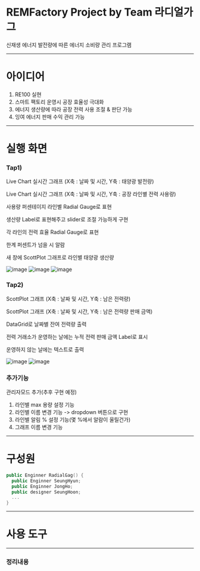 # REMFactory Project by Team 라디얼가그
신재생 에너지 발전량에 따른 에너지 소비량 관리 프로그램


---

# 아이디어

1) RE100 실현
2) 스마트 팩토리 운영시 공장 효율성 극대화
3) 에너지 생산량에 따라 공장 전력 사용 조절 & 판단 가능
4) 잉여 에너지 판매 수익 관리 가능



  





---
# 실행 화면

### Tap1)

Live Chart 실시간 그래프 (X축 : 날짜 및 시간, Y축 : 태양광 발전량)

Live Chart 실시간 그래프 (X축 : 날짜 및 시간, Y축 : 공장 라인별 전력 사용량)

사용량 퍼센테이지 라인별 Radial Gauge로 표현

생산량 Label로 표현해주고 slider로 조절 가능하게 구현

각 라인의 전력 효율 Radial Gauge로 표현

한계 퍼센트가 넘을 시 알람

새 창에 ScottPlot 그래프로 라인별 태양광 생산량 


![image](https://github.com/user-attachments/assets/709adf76-7f54-4667-986f-5ea599361129)
![image](https://github.com/user-attachments/assets/e67f62d0-9768-47ae-9f66-68e37d13c411)
![image](https://github.com/user-attachments/assets/3fd753a2-a019-4325-adba-529dcd354cf9)


### Tap2)

ScottPlot 그래프 (X축 : 날짜 및 시간, Y축 : 남은 전력량)

ScottPlot 그래프 (X축 : 날짜 및 시간, Y축 : 남은 전력량 판매 금액)

DataGrid로 날짜별 잔여 전력량 출력

전력 거래소가 운영하는 날에는 누적 전력 판매 금액 Label로 표시

운영하지 않는 날에는 텍스트로 출력


![image](https://github.com/user-attachments/assets/627c7f6b-c356-497d-8c22-e524668a1923)
![image](https://github.com/user-attachments/assets/45065568-25fb-4cbd-bae5-0196af7e25d5)

### 추가기능

관리자모드 추가(추후 구현 예정)
1)	라인별 max 용량 설정 기능
2)	라인별 이름 변경 기능 -> dropdown 버튼으로 구현
3)	라인별 알림 % 설정 기능(몇 %에서 알람이 울릴건가)
4)	그래프 이름 변경 기능


---


# 구성원
```swift
public Enginner RadialGag() {
  public Enginner SeungHyun;
  public Enginner JongHo;
  public designer SeungHoon;
  ...
}
```


---

# 사용 도구



  

  ---



### 정리내용
